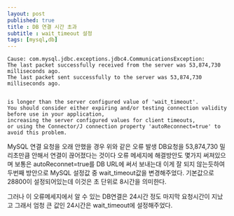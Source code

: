 ```yaml
---
layout: post
published: true
title : DB 연결 시간 초과
subtitle : wait_timeout 설정
tags: [mysql,db]
---
```


```script
Cause: com.mysql.jdbc.exceptions.jdbc4.CommunicationsException: 
The last packet successfully received from the server was 53,874,730 milliseconds ago.  
The last packet sent successfully to the server was 53,874,730 milliseconds ago. 


is longer than the server configured value of 'wait_timeout'. 
You should consider either expiring and/or testing connection validity before use in your application, 
increasing the server configured values for client timeouts, 
or using the Connector/J connection property 'autoReconnect=true' to avoid this problem.
```

MySQL 연결 요청을 오래 안했을 경우 위와 같은 오류 발생
DB요청을 53,874,730 밀리초만큼 안해서 연결이 끊어졌다는 것이다
오류 메세지에 해결방안도 몇가지 써져있으며
보통은 autoReconnet=true를 DB URL에 써서 보내는대 이게 잘 되지 않는듯하여
두번째 방안으로 MySQL 설정값 중 wait_timeout값을 변경해주었다.
기본값으로 28800이 설정되어있는데 이것은 초 단위로 8시간을 의미한다.

그러나 이 오류메세지에서 알 수 있는 DB연결은 24시간 정도 마지막 요청시간이 지났고 그래서 엄청 큰 값인 24시간은 wait_timeout에 설정해주었다.
